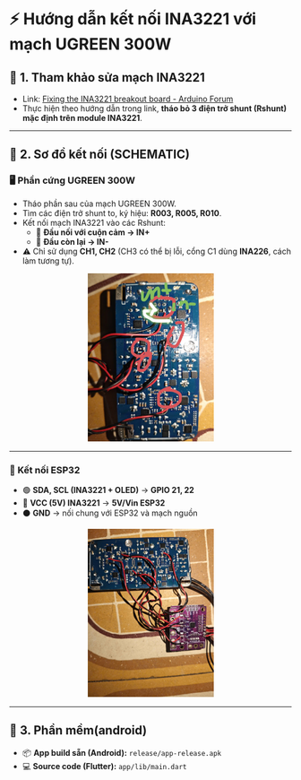 # ⚡ Hướng dẫn kết nối INA3221 với mạch UGREEN 300W

## 🔧 1. Tham khảo sửa mạch INA3221
- Link: [Fixing the INA3221 breakout board - Arduino Forum](https://forum.arduino.cc/t/fixing-the-ina3221-breakout-board/526947)  
- Thực hiện theo hướng dẫn trong link, **tháo bỏ 3 điện trở shunt (Rshunt) mặc định trên module INA3221**.

---

## 📐 2. Sơ đồ kết nối (SCHEMATIC)

### 🖥️ Phần cứng UGREEN 300W
- Tháo phần sau của mạch UGREEN 300W.  
- Tìm các điện trở shunt to, ký hiệu: **R003, R005, R010**.  
- Kết nối mạch INA3221 vào các Rshunt:  
  - 🔹 **Đầu nối với cuộn cảm → IN+**  
  - 🔹 **Đầu còn lại → IN-**  
- ⚠️ Chỉ sử dụng **CH1, CH2** (CH3 có thể bị lỗi, cổng C1 dùng **INA226**, cách làm tương tự).

<p align="center">
  <img src="z6934232724458_c35a5d1e1363b10820e51de448c3193d.jpg" height="300">
</p>

---

### 🔌 Kết nối ESP32
- 🟢 **SDA, SCL (INA3221 + OLED)** → **GPIO 21, 22**  
- 🔴 **VCC (5V) INA3221** → **5V/Vin ESP32**  
- ⚫ **GND** → nối chung với ESP32 và mạch nguồn  

<p align="center">
  <img src="z6934232728361_82cebfbb9baa0eb51fadfc112d9b7a1a.jpg" height="300">
</p>

---

## 📱 3. Phần mềm(android)
- 📦 **App build sẵn (Android):** `release/app-release.apk`  
- 💻 **Source code (Flutter):** `app/lib/main.dart`
